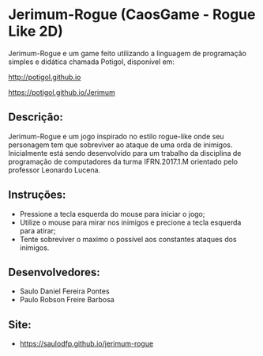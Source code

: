 # Jerimum-Rogue (CaosGame - Rogue Like 2D)

Jerimum-Rogue e um game feito utilizando a linguagem de programação simples e didática chamada Potigol, disponível em:

http://potigol.github.io

https://potigol.github.io/Jerimum

## Descrição:

Jerimum-Rogue e um jogo inspirado no estilo rogue-like onde seu personagem tem que sobreviver ao ataque de uma orda de inimigos. Inicialmente está sendo desenvolvido para um trabalho da disciplina de programação de computadores da turma IFRN.2017.1.M orientado pelo professor Leonardo Lucena.

## Instruções:

* Pressione a tecla esquerda do mouse para iniciar o jogo;
* Utilize o mouse para mirar nos inimigos e precione a tecla esquerda para atirar;
* Tente sobreviver o maximo o possível aos constantes ataques dos inimigos.


## Desenvolvedores:

* Saulo Daniel Fereira Pontes
* Paulo Robson Freire Barbosa

## Site:

* https://saulodfp.github.io/jerimum-rogue
